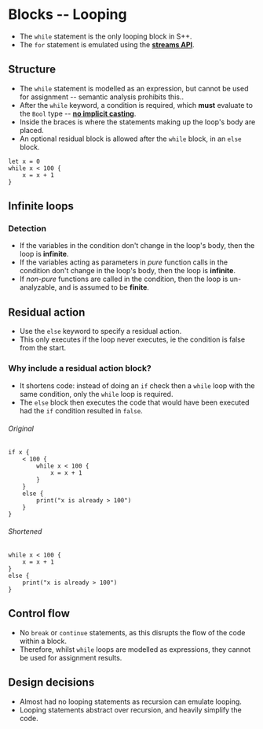 # Blocks -- Looping
- The `while` statement is the only looping block in S++.
- The `for` statement is emulated using the [**streams API**](./streams.md).

## Structure
- The `while` statement is modelled as an expression, but cannot be used for assignment -- semantic analysis prohibits this..
- After the `while` keyword, a condition is required, which **must** evaluate to the `Bool` type -- [**no implicit casting**](casting.md).
- Inside the braces is where the statements making up the loop's body are placed.
- An optional residual block is allowed after the `while` block, in an `else` block.

```s++
let x = 0
while x < 100 {
    x = x + 1
}
```

## Infinite loops
### Detection
- If the variables in the condition don't change in the loop's body, then the loop is **infinite**.
- If the variables acting as parameters in _pure_ function calls in the condition don't change in the loop's body, then the loop is **infinite**.
- If _non-pure_ functions are called in the condition, then the loop is un-analyzable, and is assumed to be **finite**.

## Residual action
- Use the `else` keyword to specify a residual action.
- This only executes if the loop never executes, ie the condition is false from the start.

### Why include a residual action block?
- It shortens code: instead of doing an `if` check then a `while` loop with the same condition, only the `while` loop is required.
- The `else` block then executes the code that would have been executed had the `if` condition resulted in `false`.

###### Original
```s++
if x {
    < 100 {
        while x < 100 {
            x = x + 1
        }
    }
    else {
        print("x is already > 100")
    }
}
```

###### Shortened

```s++
while x < 100 {
    x = x + 1
}
else {
    print("x is already > 100")
}
```

## Control flow
- No `break` or `continue` statements, as this disrupts the flow of the code within a block.
- Therefore, whilst `while` loops are modelled as expressions, they cannot be used for assignment results.


## Design decisions
- Almost had no looping statements as recursion can emulate looping.
- Looping statements abstract over recursion, and heavily simplify the code.
